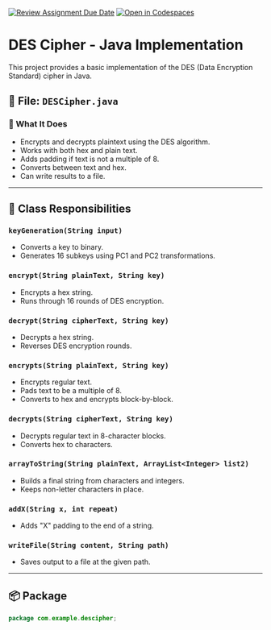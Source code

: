 [![Review Assignment Due Date](https://classroom.github.com/assets/deadline-readme-button-22041afd0340ce965d47ae6ef1cefeee28c7c493a6346c4f15d667ab976d596c.svg)](https://classroom.github.com/a/Uo_opV_n)
[![Open in Codespaces](https://classroom.github.com/assets/launch-codespace-2972f46106e565e64193e422d61a12cf1da4916b45550586e14ef0a7c637dd04.svg)](https://classroom.github.com/open-in-codespaces?assignment_repo_id=19040248)
# DES Cipher - Java Implementation

This project provides a basic implementation of the DES (Data Encryption Standard) cipher in Java.

## 📁 File: `DESCipher.java`

### 🔐 What It Does

- Encrypts and decrypts plaintext using the DES algorithm.
- Works with both hex and plain text.
- Adds padding if text is not a multiple of 8.
- Converts between text and hex.
- Can write results to a file.

---

## 🔧 Class Responsibilities

### `keyGeneration(String input)`
- Converts a key to binary.
- Generates 16 subkeys using PC1 and PC2 transformations.

### `encrypt(String plainText, String key)`
- Encrypts a hex string.
- Runs through 16 rounds of DES encryption.

### `decrypt(String cipherText, String key)`
- Decrypts a hex string.
- Reverses DES encryption rounds.

### `encrypts(String plainText, String key)`
- Encrypts regular text.
- Pads text to be a multiple of 8.
- Converts to hex and encrypts block-by-block.

### `decrypts(String cipherText, String key)`
- Decrypts regular text in 8-character blocks.
- Converts hex to characters.

### `arrayToString(String plainText, ArrayList<Integer> list2)`
- Builds a final string from characters and integers.
- Keeps non-letter characters in place.

### `addX(String x, int repeat)`
- Adds "X" padding to the end of a string.

### `writeFile(String content, String path)`
- Saves output to a file at the given path.

---

## 📦 Package

```java
package com.example.descipher;
